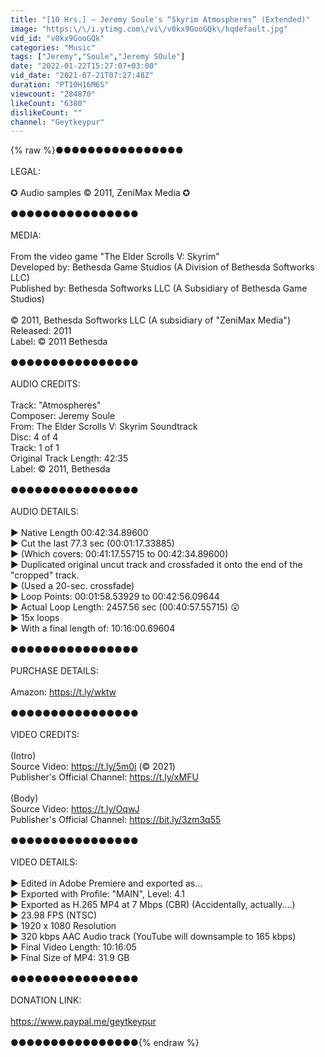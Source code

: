 ```yaml
---
title: "[10 Hrs.] — Jeremy Soule's “Skyrim Atmospheres” (Extended)"
image: "https:\/\/i.ytimg.com\/vi\/v0kx9GooGQk\/hqdefault.jpg"
vid_id: "v0kx9GooGQk"
categories: "Music"
tags: ["Jeremy","Soule","Jeremy SOule"]
date: "2022-01-22T15:27:07+03:00"
vid_date: "2021-07-21T07:27:48Z"
duration: "PT10H16M6S"
viewcount: "284870"
likeCount: "6380"
dislikeCount: ""
channel: "Geytkeypur"
---
```

{% raw %}●●●●●●●●●●●●●●●●<br /><br />LEGAL:<br /><br />✪ Audio samples © 2011, ZeniMax Media ✪<br /><br />●●●●●●●●●●●●●●●●<br /><br />MEDIA:<br /><br />From the video game &quot;The Elder Scrolls V: Skyrim&quot;<br />Developed by: Bethesda Game Studios (A Division of Bethesda Softworks LLC)<br />Published by: Bethesda Softworks LLC (A Subsidiary of Bethesda Game Studios)<br /><br />© 2011, Bethesda Softworks LLC (A subsidiary of &quot;ZeniMax Media&quot;)<br />Released: 2011<br />Label: © 2011 Bethesda<br /><br />●●●●●●●●●●●●●●●●<br /><br />AUDIO CREDITS:<br /><br />Track: &quot;Atmospheres&quot;<br />Composer: Jeremy Soule<br />From: The Elder Scrolls V: Skyrim Soundtrack<br />Disc: 4 of 4<br />Track: 1 of 1<br />Original Track Length: 42:35<br />Label: © 2011, Bethesda<br /><br />●●●●●●●●●●●●●●●●<br /><br />AUDIO DETAILS:<br /><br />► Native Length 00:42:34.89600<br />► Cut the last 77.3 sec (00:01:17.33885)<br />► (Which covers: 00:41:17.55715 to 00:42:34.89600)<br />► Duplicated original uncut track and crossfaded it onto the end of the &quot;cropped&quot; track.<br />► (Used a 20-sec. crossfade)<br />► Loop Points: 00:01:58.53929 to 00:42:56.09644<br />► Actual Loop Length: 2457.56 sec (00:40:57.55715) 😲<br />► 15x loops<br />► With a final length of: 10:16:00.69604<br /><br />●●●●●●●●●●●●●●●●<br /><br />PURCHASE DETAILS:<br /><br />Amazon: <a rel="nofollow" target="blank" href="https://t.ly/wktw">https://t.ly/wktw</a><br /><br />●●●●●●●●●●●●●●●●<br /><br />VIDEO CREDITS:<br /><br />(Intro)<br />Source Video: <a rel="nofollow" target="blank" href="https://t.ly/5m0i">https://t.ly/5m0i</a> (© 2021)<br />Publisher's Official Channel: <a rel="nofollow" target="blank" href="https://t.ly/xMFU">https://t.ly/xMFU</a><br /><br />(Body)<br />Source Video: <a rel="nofollow" target="blank" href="https://t.ly/OqwJ">https://t.ly/OqwJ</a><br />Publisher's Official Channel: <a rel="nofollow" target="blank" href="https://bit.ly/3zm3q55">https://bit.ly/3zm3q55</a><br /><br />●●●●●●●●●●●●●●●●<br /><br />VIDEO DETAILS:<br /><br />▶ Edited in Adobe Premiere and exported as...<br />▶ Exported with Profile: &quot;MAIN&quot;, Level: 4.1<br />▶ Exported as H.265 MP4 at 7 Mbps (CBR) (Accidentally, actually....)<br />▶ 23.98 FPS (NTSC)<br />▶ 1920 x 1080 Resolution<br />▶ 320 kbps AAC Audio track (YouTube will downsample to 165 kbps)<br />▶ Final Video Length: 10:16:05<br />▶ Final Size of MP4: 31.9 GB<br /><br />●●●●●●●●●●●●●●●●<br /><br />DONATION LINK:<br /><br /><a rel="nofollow" target="blank" href="https://www.paypal.me/geytkeypur​​​​​​">https://www.paypal.me/geytkeypur​​​​​​</a><br /><br />●●●●●●●●●●●●●●●●{% endraw %}
